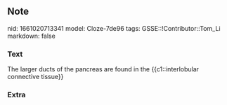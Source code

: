 ## Note
nid: 1661020713341
model: Cloze-7de96
tags: GSSE::!Contributor::Tom_Li
markdown: false

### Text
<div>
  The larger ducts of the pancreas are found in the
  {{c1::interlobular connective tissue}}
</div>

### Extra

